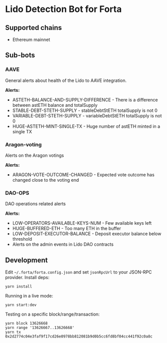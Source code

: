 # Lido Detection Bot for Forta

## Supported chains

* Ethereum mainnet


## Sub-bots

### AAVE

General alerts about health of the Lido to AAVE integration.

**Alerts:**

- ASTETH-BALANCE-AND-SUPPLY-DIFFERENCE - There is a difference between astETH balance and totalSupply
- STABLE-DEBT-STETH-SUPPLY - stableDebtStETH totalSupply is not 0
- VARIABLE-DEBT-STETH-SUPPLY - variableDebtStETH totalSupply is not 0
- HUGE-ASTETH-MINT-SINGLE-TX - Huge number of astETH minted in a single TX

### Aragon-voting

Alerts on the Aragon votings

**Alerts:**

- ARAGON-VOTE-OUTCOME-CHANGED - Expected vote outcome has changed close to the voting end

### DAO-OPS

DAO operations related alerts

**Alerts:**

- LOW-OPERATORS-AVAILABLE-KEYS-NUM - Few available keys left
- HUGE-BUFFERED-ETH - Too many ETH in the buffer
- LOW-DEPOSIT-EXECUTOR-BALANCE - Deposit executor balance below threshold
- Alerts on the admin events in Lido DAO contracts

## Development

Edit `~/.forta/forta.config.json` and set `jsonRpcUrl` to your JSON-RPC provider. Install deps:

```
yarn install
```

Running in a live mode:

```
yarn start:dev
```

Testing on a specific block/range/transaction:

```
yarn block 13626668
yarn range '13626667..13626668'
yarn tx 0x2d2774c04e3faf9f17cd26e0978bb812081b9d0b5cc6fd8bf04cc441f92c0a8c
```



